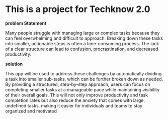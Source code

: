 # This is a project for Techknow 2.0
**problem Statement**

Many people struggle with managing large or complex tasks because they can feel
overwhelming and difficult to approach. Breaking down these tasks into smaller,
actionable steps is often a time-consuming process. The lack of a clear structure can
lead to confusion, procrastination, and decreased productivity. 

**solution**

This app will be used to address these challenges by automatically dividing a task into smaller sub-tasks, which
can be further broken down as needed. By providing a structured, step-by-step
approach, users can focus on completing smaller tasks at a manageable pace while
maintaining visibility of their overall goals. This will not only improve productivity and
task completion rates but also reduce the anxiety that comes with large, undefined
tasks, making it easier for individuals and teams to stay organized and motivated